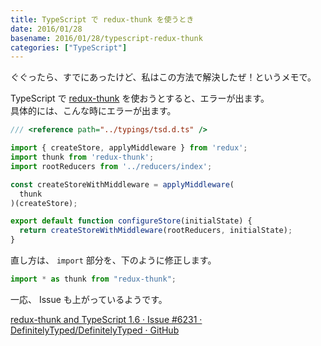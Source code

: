 ```yaml
---
title: TypeScript で redux-thunk を使うとき
date: 2016/01/28
basename: 2016/01/28/typescript-redux-thunk
categories: ["TypeScript"]
---
```


ぐぐったら、すでにあったけど、私はこの方法で解決したぜ！というメモで。

TypeScript で [redux-thunk](https://github.com/gaearon/redux-thunk) を使おうとすると、エラーが出ます。  
具体的には、こんな時にエラーが出ます。

```javascript:src/store/configureStore.ts
/// <reference path="../typings/tsd.d.ts" />

import { createStore, applyMiddleware } from 'redux';
import thunk from 'redux-thunk';
import rootReducers from '../reducers/index';

const createStoreWithMiddleware = applyMiddleware(
  thunk
)(createStore);

export default function configureStore(initialState) {
  return createStoreWithMiddleware(rootReducers, initialState);
}
```

直し方は、 `import` 部分を、下のように修正します。

```javascript
import * as thunk from "redux-thunk";
```

一応、 Issue も上がっているようです。

[redux-thunk and TypeScript 1.6 · Issue #6231 · DefinitelyTyped/DefinitelyTyped · GitHub](https://github.com/DefinitelyTyped/DefinitelyTyped/issues/6231)
